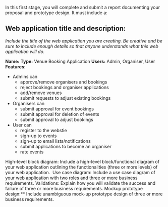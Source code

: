 

In this first stage, you will complete and submit a report documenting your proposal and prototype design. It must include a:

## Web application title and description: 
*Include the title of the web application you are creating. Be creative and be sure to include enough details so that anyone understands what this web application will do.*

**Name:** 
**Type:** Venue Booking Application
**Users:** Admin, Organiser, User
**Features:** 
- Admins can
	- approve/remove organisers and bookings
	- reject bookings and organiser applications
	- add/remove venues
	- submit requests to adjust existing bookings
- Organisers can
	- submit approval for event bookings
	- submit approval for deletion of events
	- submit approval to adjust bookings
- User can
	- register to the webstie
	- sign-up to events
	- sign-up to email lists/notifications
	- submit applications to become an organiser
	- rate events


High-level block diagram: Include a high-level block/functional diagram of your web application outlining the functionalities (three or more levels) of your web application. 
Use case diagram: Include a use case diagram of your web application with two roles and three or more business requirements.
Validations: Explain how you will validate the success and failure of three or more business requirements.
Mockup prototype design:** Include unambiguous mock-up prototype design of three or more business requirements.